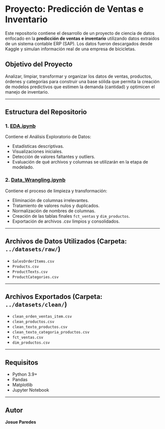 # Proyecto: Predicción de Ventas e Inventario

Este repositorio contiene el desarrollo de un proyecto de ciencia de datos enfocado en la **predicción de ventas e inventario** utilizando datos extraídos de un sistema contable ERP (SAP). Los datos fueron descargados desde Kaggle y simulan información real de una empresa de bicicletas.

## Objetivo del Proyecto

Analizar, limpiar, transformar y organizar los datos de ventas, productos, órdenes y categorías para construir una base sólida que permita la creación de modelos predictivos que estimen la demanda (cantidad) y optimicen el manejo de inventario.

---

## Estructura del Repositorio

### 1. **[EDA.ipynb](./EDA.ipynb)**
Contiene el Análisis Exploratorio de Datos:
- Estadísticas descriptivas.
- Visualizaciones iniciales.
- Detección de valores faltantes y outliers.
- Evaluación de qué archivos y columnas se utilizarán en la etapa de modelado.

### 2. **[Data_Wrangling.ipynb](./Data_Wrangling.ipynb)**
Contiene el proceso de limpieza y transformación:
- Eliminación de columnas irrelevantes.
- Tratamiento de valores nulos y duplicados.
- Normalización de nombres de columnas.
- Creación de las tablas finales `fct_ventas` y `dim_productos`.
- Exportación de archivos .csv limpios y consolidados.

---

## Archivos de Datos Utilizados (Carpeta: `../datasets/raw/`)

- `SalesOrderItems.csv`
- `Products.csv`
- `ProductTexts.csv`
- `ProductCategories.csv`

---

## Archivos Exportados (Carpeta: `../datasets/clean/`)

- `clean_orden_ventas_item.csv`
- `clean_productos.csv`
- `clean_texto_productos.csv`
- `clean_texto_categoria_productos.csv`
- `fct_ventas.csv`
- `dim_productos.csv`

---

## Requisitos

- Python 3.9+
- Pandas
- Matplotlib
- Jupyter Notebook

---

## Autor

**Josue Paredes**